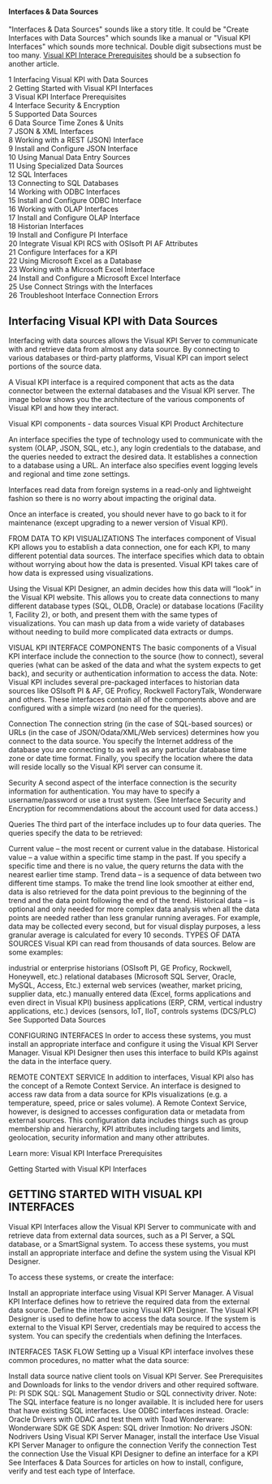 #### Interfaces & Data Sources

"Interfaces & Data Sources" sounds like a story title. It could be "Create Interfaces with Data Sources" which sounds like a manual or "Visual KPI Interfaces" which sounds more technical.
Double digit subsections must be too many. 
[Visual KPI Interace Prerequisites](http://betadocs.transpara.com/knowledge-base/interface-prerequisites/) should be a subsection fo another article.

1 Interfacing Visual KPI with Data Sources</br>
2 Getting Started with Visual KPI Interfaces</br>
3 Visual KPI Interface Prerequisites</br>
4 Interface Security & Encryption</br>
5 Supported Data Sources</br>
6 Data Source Time Zones & Units</br>
7 JSON & XML Interfaces</br>
8 Working with a REST (JSON) Interface</br>
9 Install and Configure JSON Interface</br>
10 Using Manual Data Entry Sources</br>
11 Using Specialized Data Sources</br>
12 SQL Interfaces</br>
13 Connecting to SQL Databases</br>
14 Working with ODBC Interfaces</br>
15 Install and Configure ODBC Interface</br>
16 Working with OLAP Interfaces</br>
17 Install and Configure OLAP Interface</br>
18 Historian Interfaces</br>
19 Install and Configure PI Interface</br>
20 Integrate Visual KPI RCS with OSIsoft PI AF Attributes</br>
21 Configure Interfaces for a KPI</br>
22 Using Microsoft Excel as a Database</br>
23 Working with a Microsoft Excel Interface</br>
24 Install and Configure a Microsoft Excel Interface</br>
25 Use Connect Strings with the Interfaces</br>
26 Troubleshoot Interface Connection Errors</br>

## Interfacing Visual KPI with Data Sources

Interfacing with data sources allows the Visual KPI Server to communicate with and retrieve data from almost any data source. By connecting to various databases or third-party platforms, Visual KPI can import select portions of the source data.

A Visual KPI interface is a required component that acts as the data connector between the external databases and the Visual KPI server. The image below shows you the architecture of the various components of Visual KPI and how they interact.

 

Visual KPI components - data sources
Visual KPI Product Architecture
 

An interface specifies the type of technology used to communicate with the system (OLAP, JSON, SQL, etc.), any login credentials to the database, and the queries needed to extract the desired data. It establishes a connection to a database using a URL. An interface also specifies event logging levels and regional and time zone settings.

Interfaces read data from foreign systems in a read-only and lightweight fashion so there is no worry about impacting the original data.

Once an interface is created, you should never have to go back to it for maintenance (except upgrading to a newer version of Visual KPI).

FROM DATA TO KPI VISUALIZATIONS
The interfaces component of Visual KPI allows you to establish a data connection, one for each KPI, to many different potential data sources. The interface specifies which data to obtain without worrying about how the data is presented. Visual KPI takes care of how data is expressed using visualizations.

Using the Visual KPI Designer, an admin decides how this data will “look” in the Visual KPI website. This allows you to create data connections to many different database types (SQL, OLDB, Oracle) or database locations (Facility 1, Facility 2), or both, and present them with the same types of visualizations. You can mash up data from a wide variety of databases without needing to build more complicated data extracts or dumps.

VISUAL KPI INTERFACE COMPONENTS
The basic components of a Visual KPI interface include the connection to the source (how to connect), several queries (what can be asked of the data and what the system expects to get back), and security or authentication information to access the data.
Note: Visual KPI includes several pre-packaged interfaces to historian data sources like OSIsoft PI & AF, GE Proficy, Rockwell FactoryTalk, Wonderware and others. These interfaces contain all of the components above and are configured with a simple wizard (no need for the queries).

Connection
The connection string (in the case of SQL-based sources) or URLs (in the case of JSON/Odata/XML/Web services) determines how you connect to the data source. You specify the Internet address of the database you are connecting to as well as any particular database time zone or date time format. Finally, you specify the location where the data will reside locally so the Visual KPI server can consume it.

Security
A second aspect of the interface connection is the security information for authentication. You may have to specify a username/password or use a trust system. (See Interface Security and Encryption for recommendations about the account used for data access.)

Queries
The third part of the interface includes up to four data queries. The queries specify the data to be retrieved:

Current value – the most recent or current value in the database.
Historical value – a value within a specific time stamp in the past. If you specify a specific time and there is no value, the query returns the data with the nearest earlier time stamp.
Trend data – is a sequence of data between two different time stamps. To make the trend line look smoother at either end, data is also retrieved for the data point previous to the beginning of the trend and the data point following the end of the trend.
Historical data – is optional and only needed for more complex data analysis when all the data points are needed rather than less granular running averages. For example, data may be collected every second, but for visual display purposes, a less granular average is calculated for every 10 seconds.
TYPES OF DATA SOURCES
Visual KPI can read from thousands of data sources. Below are some examples:

industrial or enterprise historians (OSIsoft PI, GE Proficy, Rockwell, Honeywell, etc.)
relational databases (Microsoft SQL Server, Oracle, MySQL, Access, Etc.)
external web services (weather, market pricing, supplier data, etc.)
manually entered data (Excel, forms applications and even direct in Visual KPI)
business applications (ERP, CRM, vertical industry applications, etc.)
devices (sensors, IoT, IIoT, controls systems (DCS/PLC)
See Supported Data Sources

CONFIGURING INTERFACES
In order to access these systems, you must install an appropriate interface and configure it using the Visual KPI Server Manager. Visual KPI Designer then uses this interface to build KPIs against the data in the interface query.

REMOTE CONTEXT SERVICE
In addition to interfaces, Visual KPI also has the concept of a Remote Context Service. An interface is designed to access raw data from a data source for KPIs visualizations (e.g. a temperature, speed, price or sales volume). A Remote Context Service, however, is designed to accesses configuration data or metadata from external sources. This configuration data includes things such as group membership and hierarchy, KPI attributes including targets and limits, geolocation, security information and many other attributes.

Learn more:
Visual KPI Interface Prerequisites

Getting Started with Visual KPI Interfaces

## GETTING STARTED WITH VISUAL KPI INTERFACES

Visual KPI Interfaces allow the Visual KPI Server to communicate with and retrieve data from external data sources, such as a PI Server, a SQL database, or a SmartSignal system. To access these systems, you must install an appropriate interface and define the system using the Visual KPI Designer.

To access these systems, or create the interface: 

Install an appropriate interface using Visual KPI Server Manager. A Visual KPI Interface defines how to retrieve the required data from the external data source.
Define the interface using Visual KPI Designer. The Visual KPI Designer is used to define how to access the data source. 
If the system is external to the Visual KPI Server, credentials may be required to access the system. You can specify the credentials when defining the Interfaces.

INTERFACES TASK FLOW 
Setting up a Visual KPI interface involves these common procedures, no matter what the data source:

Install data source native client tools on Visual KPI Server. See Prerequisites and Downloads for links to the vendor drivers and other required software.
PI: PI SDK
SQL: SQL Management Studio or SQL connectivity driver. Note: The SQL interface feature is no longer available. It is included here for users that have existing SQL interfaces. Use ODBC interfaces instead. 
Oracle: Oracle Drivers with ODAC and test them with Toad
Wonderware: Wonderware SDK
GE SDK
Aspen: SQL driver
Inmotion: No drivers
JSON: Nodrivers
Using Visual KPI Server Manager, install the interface
Use Visual KPI Server Manager to onfigure the connection
Verify the connection
Test the connection
Use the Visual KPI Designer to define an interface for a KPI
See Interfaces & Data Sources for articles on how to install, configure, verify and test each type of Interface.


